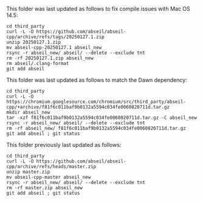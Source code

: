 This folder was last updated as follows to fix compile issues with Mac OS 14.5:

```shell
cd third_party
curl -L -O https://github.com/abseil/abseil-cpp/archive/refs/tags/20250127.1.zip
unzip 20250127.1.zip
mv abseil-cpp-20250127.1 abseil_new
rsync -r abseil_new/ abseil/ --delete --exclude tnt
rm -rf 20250127.1.zip abseil_new
rm abseil/.clang-format
git add abseil
```

This folder was last updated as follows to match the Dawn dependency:

    cd third_party
    curl -L -O https://chromium.googlesource.com/chromium/src/third_party/abseil-cpp/+archive/f81f6c011baf9b0132a5594c034fe0060820711d.tar.gz
    mkdir abseil_new 
    tar -xzf f81f6c011baf9b0132a5594c034fe0060820711d.tar.gz -C abseil_new
    rsync -r abseil_new/ abseil/ --delete --exclude tnt
    rm -rf abseil_new/ f81f6c011baf9b0132a5594c034fe0060820711d.tar.gz
    git add abseil ; git status



This folder previously last updated as follows:

    cd third_party
    curl -L -O https://github.com/abseil/abseil-cpp/archive/refs/heads/master.zip
    unzip master.zip
    mv abseil-cpp-master abseil_new
    rsync -r abseil_new/ abseil/ --delete --exclude tnt
    rm -rf master.zip abseil_new
    git add abseil ; git status

